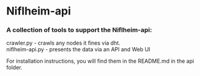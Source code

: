 # Niflheim-api

### A collection of tools to support the Niflheim-api:
crawler.py - crawls any nodes it fines via dht.  
niflheim-api.py - presents the data via an API and Web UI  

For installation instructions, you will find them in the README.md in the api folder.  

